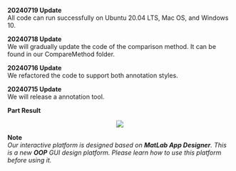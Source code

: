**20240719 Update**  
All code can run successfully on Ubuntu 20.04 LTS, Mac OS, and Windows 10.     


**20240718 Update**  
We will gradually update the code of the comparison method. It can be found in our CompareMethod folder.


**20240716 Update**  
We refactored the code to support both annotation styles.  


**20240715 Update**  
We will release a annotation tool.   



**Part Result**
<div align=center>
	<img src="(https://github.com/user-attachments/assets/414c67ad-936e-442c-b553-d266e3471843)"/>
</div>

**Note**     
*Our interactive platform is designed based on **MatLab App Designer**. This is a new **OOP** GUI design platform. Please learn how to use this platform before using it.* 
